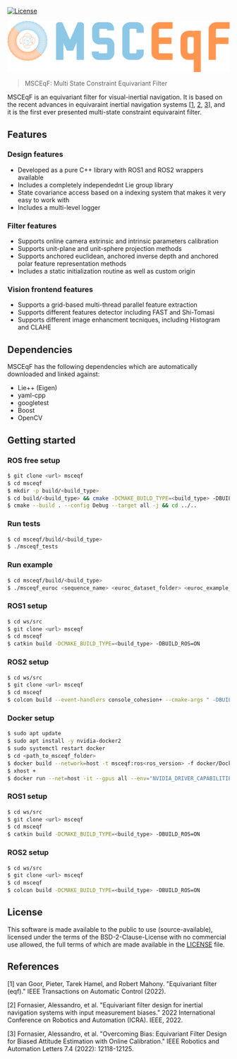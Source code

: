 [![License](https://img.shields.io/badge/License-AAUCNS-336B81.svg)](./LICENSE)

![MSCEqF logo](./resources/msceqf_logo.png)

> MSCEqF: Multi State Constraint Equivariant Filter

MSCEqF is an equivariant filter for visual-inertial navigation. 
It is based on the recent advances in equivaraint inertial navigation systems [[1](#1), [2](#2), [3](#3)], and it is the first ever presented multi-state constraint equivaraint filter.

## Features
### Design features

- Developed as a pure C++ library with ROS1 and ROS2 wrappers available
- Includes a completely independednt Lie group library
- State covariance access based on a indexing system that makes it very easy to work with
- Includes a multi-level logger

### Filter features

- Supports online camera extrinsic and intrinsic parameters calibration
- Supports unit-plane and unit-sphere projection methods
- Supports anchored euclidean, anchored inverse depth and anchored polar feature representation methods
- Includes a static initialization routine as well as custom origin

### Vision frontend features

- Supports a grid-based multi-thread parallel feature extraction 
- Supports different features detector including FAST and Shi-Tomasi
- Supports different image enhancment tecniques, including Histogram and CLAHE

## Dependencies

MSCEqF has the following dependencies which are automatically downloaded and linked against:

- Lie++ (Eigen)
- yaml-cpp
- googletest
- Boost
- OpenCV

## Getting started
### ROS free setup
```sh
$ git clone <url> msceqf
$ cd msceqf
$ mkdir -p build/<build_type>
$ cd build/<build_type> && cmake -DCMAKE_BUILD_TYPE=<build_type> -DBUILD_TESTS=ON ../..
$ cmake --build . --config Debug --target all -j && cd ../..
```

### Run tests
```sh
$ cd msceqf/build/<build_type>
$ ./msceqf_tests
```

### Run example
```sh
$ cd msceqf/build/<build_type>
$ ./msceqf_euroc <sequence_name> <euroc_dataset_folder> <euroc_example_folder>
```

### ROS1 setup
```sh
$ cd ws/src
$ git clone <url> msceqf
$ cd msceqf
$ catkin build -DCMAKE_BUILD_TYPE=<build_type> -DBUILD_ROS=ON
```

### ROS2 setup
```sh
$ cd ws/src
$ git clone <url> msceqf
$ cd msceqf
$ colcon build --event-handlers console_cohesion+ --cmake-args " -DBUILD_ROS=ON" --cmake-args " -DCMAKE_BUILD_TYPE=<build_type>"
```

### Docker setup
```sh
$ sudo apt update
$ sudo apt install -y nvidia-docker2
$ sudo systemctl restart docker
$ cd <path_to_msceqf_folder>
$ docker build --network=host -t msceqf:ros<ros_version> -f docker/Dockerfile_ros<ros_version>
$ xhost +
$ docker run --net=host -it --gpus all --env="NVIDIA_DRIVER_CAPABILITIES=all" --env="DISPLAY" --env="QT_X11_NO_MITSHM=1" --volume="/tmp/.X11-unix:/tmp/.X11-unix:rw" msceqf:ros<ros_version>
```

### ROS1 setup
```sh
$ cd ws/src                                                                             # Move into ROS workspace
$ git clone <url> msceqf                                                                # Get the code
$ cd msceqf                                                                             # Move into msceqf folder
$ catkin build -DCMAKE_BUILD_TYPE=<build_type> -DBUILD_ROS=ON                           # ROS1 build
```

### ROS2 setup
```sh
$ cd ws/src                                                                             # Move into ROS workspace
$ git clone <url> msceqf                                                                # Get the code
$ cd msceqf                                                                             # Move into msceqf folder
$ colcon build -DCMAKE_BUILD_TYPE=<build_type> -DBUILD_ROS=ON                           # ROS2 build
```

## License

This software is made available to the public to use (source-available), licensed under the terms of the BSD-2-Clause-License with no commercial use allowed, the full terms of which are made available in the [LICENSE](LICENSE) file. 

## References
<a id="1">[1]</a> van Goor, Pieter, Tarek Hamel, and Robert Mahony. "Equivariant filter (eqf)." IEEE Transactions on Automatic Control (2022).

<a id="2">[2]</a> Fornasier, Alessandro, et al. "Equivariant filter design for inertial navigation systems with input measurement biases." 2022 International Conference on Robotics and Automation (ICRA). IEEE, 2022.

<a id="3">[3]</a> Fornasier, Alessandro, et al. "Overcoming Bias: Equivariant Filter Design for Biased Attitude Estimation with Online Calibration." IEEE Robotics and Automation Letters 7.4 (2022): 12118-12125.
